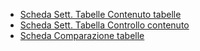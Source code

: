 - [Scheda Sett. Tabelle Contenuto tabelle](Sorgenti/MB/DOC_SCH/ST_CO)
- [Scheda Sett. Tabella Controllo contenuto](Sorgenti/MB/DOC_SCH/ST_CC)
- [Scheda Comparazione tabelle](Sorgenti/MB/DOC_SCH/ST_FT)
